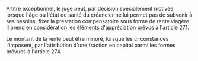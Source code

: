 A titre exceptionnel, le juge peut, par décision spécialement motivée, lorsque l'âge ou l'état de santé du créancier ne lui permet pas de subvenir à ses besoins, fixer la prestation compensatoire sous forme de rente viagère. Il prend en considération les éléments d'appréciation prévus à l'article 271.

Le montant de la rente peut être minoré, lorsque les circonstances l'imposent, par l'attribution d'une fraction en capital parmi les formes prévues à l'article 274.
